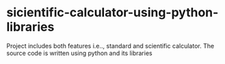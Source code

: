 # sicientific-calculator-using-python-libraries
Project includes both features i.e.., standard and scientific calculator. The source code is written using python and its libraries
